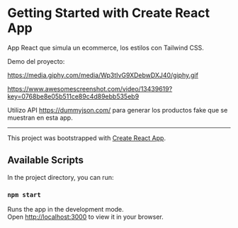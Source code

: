 # Getting Started with Create React App

App React que simula un ecommerce, los estilos con Tailwind CSS.

Demo del proyecto:

https://media.giphy.com/media/Wp3tIvG9XDebwDXJ40/giphy.gif

https://www.awesomescreenshot.com/video/13439619?key=0768be8e05b511ce89c4d89ebb535eb9


Utilizo API https://dummyjson.com/ para generar los productos fake que se muestran en esta app.


--------------------

This project was bootstrapped with [Create React App](https://github.com/facebook/create-react-app).

## Available Scripts

In the project directory, you can run:

### `npm start`

Runs the app in the development mode.\
Open [http://localhost:3000](http://localhost:3000) to view it in your browser.

